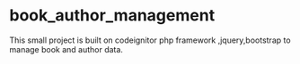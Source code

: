 # book_author_management
This small project is built on codeignitor php framework ,jquery,bootstrap to manage book and author data.
